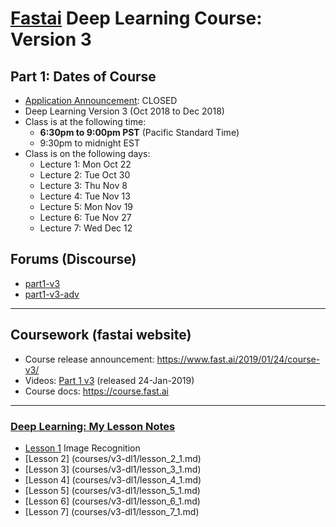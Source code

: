 # [Fastai](http://www.fast.ai) Deep Learning Course:  Version 3

## Part 1:  Dates of Course
- [Application Announcement](http://forums.fast.ai/t/fast-ai-live-the-new-version-of-the-international-fellowship/22825):  CLOSED
- Deep Learning Version 3 (Oct 2018 to Dec 2018)
- Class is at the following time:
  - **6:30pm to 9:00pm PST** (Pacific Standard Time)
  - 9:30pm to midnight EST
- Class is on the following days:
  - Lecture 1:  Mon Oct 22
  - Lecture 2:  Tue Oct 30
  - Lecture 3:  Thu Nov 8
  - Lecture 4:  Tue Nov 13
  - Lecture 5:  Mon Nov 19
  - Lecture 6:  Tue Nov 27
  - Lecture 7:  Wed Dec 12

## Forums (Discourse)
* [part1-v3](http://forums.fast.ai/c/part1-v3)
* [part1-v3-adv](https://forums.fast.ai/c/part1-v3/part1-v3-adv)

---
## Coursework (fastai website)
* Course release announcement:  https://www.fast.ai/2019/01/24/course-v3/
* Videos:  [Part 1 v3](https://course.fast.ai/videos)  (released 24-Jan-2019)
* Course docs:  https://course.fast.ai

---

### [Deep Learning: My Lesson Notes](courses/dl1-v3/) 
* [Lesson 1](courses/v3-dl1/lesson_1_lecture.md) Image Recognition
* [Lesson 2] (courses/v3-dl1/lesson_2_1.md)  
* [Lesson 3] (courses/v3-dl1/lesson_3_1.md)  
* [Lesson 4] (courses/v3-dl1/lesson_4_1.md)  
* [Lesson 5] (courses/v3-dl1/lesson_5_1.md)  
* [Lesson 6] (courses/v3-dl1/lesson_6_1.md)  
* [Lesson 7] (courses/v3-dl1/lesson_7_1.md)  



